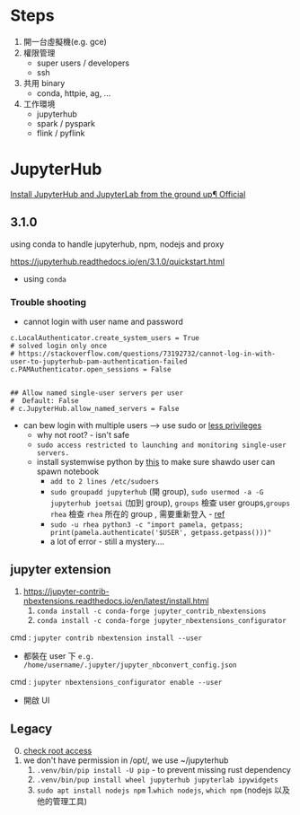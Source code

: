 # Steps

1. 開一台虛擬機(e.g. gce)
2. 權限管理 
   - super users / developers
   - ssh
1. 共用 binary
   - conda, httpie, ag, ...
2. 工作環境
   - jupyterhub
   - spark / pyspark
   - flink / pyflink

# JupyterHub

[Install JupyterHub and JupyterLab from the ground up¶ Official](https://jupyterhub.readthedocs.io/en/1.2.1/installation-guide-hard.html)

## 3.1.0

using conda to handle jupyterhub, npm, nodejs and proxy

https://jupyterhub.readthedocs.io/en/3.1.0/quickstart.html

* using `conda`

### Trouble shooting

- cannot login with user name and password

```
c.LocalAuthenticator.create_system_users = True
# solved login only once
# https://stackoverflow.com/questions/73192732/cannot-log-in-with-user-to-jupyterhub-pam-authentication-failed
c.PAMAuthenticator.open_sessions = False


## Allow named single-user servers per user
#  Default: False
# c.JupyterHub.allow_named_servers = False
```

- can bew login with multiple users --> use sudo or [less privileges](https://github.com/jupyterhub/jupyterhub/wiki/Using-sudo-to-run-JupyterHub-without-root-privileges)
  - why not root? - isn't safe 
  - `sudo access restricted to launching and monitoring single-user servers.`
  - install systemwise python by [this](https://linuxize.com/post/how-to-install-python-3-8-on-ubuntu-18-04/) to make sure shawdo user can spawn notebook
    - `add to 2 lines /etc/sudoers`
    - `sudo groupadd jupyterhub` (開 group), `sudo usermod -a -G jupyterhub joetsai` (加到 group), `groups` 檢查 user groups,`groups rhea` 檢查 `rhea` 所在的 group ,  需要重新登入 - [ref](https://www.techrepublic.com/article/how-to-create-users-and-groups-in-linux-from-the-command-line/)
    - `sudo -u rhea python3 -c "import pamela, getpass; print(pamela.authenticate('$USER', getpass.getpass()))"`
    - a lot of error - still a mystery....

## jupyter extension

1. https://jupyter-contrib-nbextensions.readthedocs.io/en/latest/install.html
   1. `conda install -c conda-forge jupyter_contrib_nbextensions`
   2. `conda install -c conda-forge jupyter_nbextensions_configurator`

cmd : `jupyter contrib nbextension install --user`
* 都裝在 user 下 `e.g. /home/username/.jupyter/jupyter_nbconvert_config.json`

cmd : `jupyter nbextensions_configurator enable --user`
* 開啟 UI

## Legacy

0. [check root access](https://superuser.com/questions/553932/how-to-check-if-i-have-sudo-access)
1. we don't have permission in /opt/, we use ~/jupyterhub
   1. `.venv/bin/pip install -U pip` - to prevent missing rust dependency
   2. `.venv/bin/pup install wheel jupyterhub jupyterlab ipywidgets`
   3. `sudo apt install nodejs npm`
      1.`which nodejs`, `which npm` (nodejs 以及他的管理工具)
